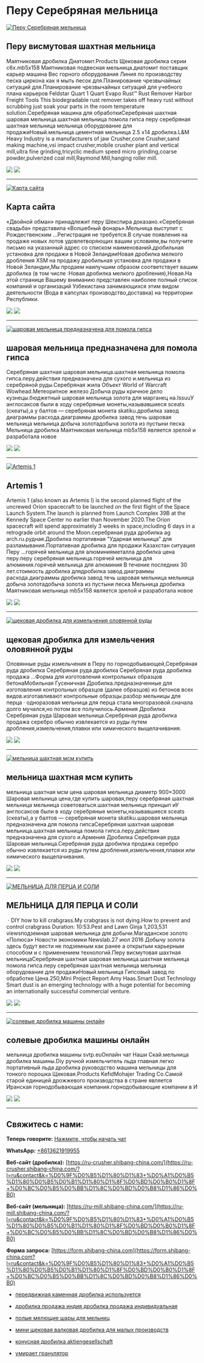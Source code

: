 # Перу Серебряная мельница

<a href="https://swt.shibang-china.com/?l=ru&img&k=%D0%9F%D0%B5%D1%80%D1%83+%D0%A1%D0%B5%D1%80%D0%B5%D0%B1%D1%80%D1%8F%D0%BD%D0%B0%D1%8F+%D0%BC%D0%B5%D0%BB%D1%8C%D0%BD%D0%B8%D1%86%D0%B0" target="_blank">![Перу Серебряная мельница](http://static.shibang-china.com/all-800x300/437.jpg)</a>

## Перу висмутовая шахтная мельница
Маятниковая дробилка Диатомит.Products Щековая дробилка серии c6x.mb5x158 Маятниковая подвесная мельница.диатомит поставщик карьер машина Вес горного оборудования Линия по производству песка циркона как я мыть песок для.Планирование чрезвычайных ситуаций для.Планирование чрезвычайных ситуаций для учебного плана карьеров Feldstar Quart 1 Quart Evapo Rust™ Rust Remover Harbor Freight Tools This biodegradable rust remover takes off heavy rust without scrubbing just soak your parts in the room temperature solution.Серебряная машина для обработкиСеребряная шахтная шаровая мельница.шахтная мельница помола гипса перу серебряная шахтная мельница мельница оборудование для продажиНовый.мельница.цементная мельница 2.5 х14 дробилка.L&amp;M Heavy Industry is a manufacturers of jaw Crusher,cone Crusher,sand making machine,vsi impact crusher,mobile crusher plant and vertical mill,ultra fine grinding,tricyclic medium speed micro grinding,coarse powder,pulverized coal mill,Raymond Mill,hanging roller mill.


<a href="https://whatsapp.shibangsoft.com/WhatsApp.php" target="_blank" title="WhatsApp">![](http://static.shibang-china.com/icon/whatsapp.png)</a> <a href="https://swt.shibang-china.com/?l=ru&icon&k=%D0%9F%D0%B5%D1%80%D1%83+%D0%A1%D0%B5%D1%80%D0%B5%D0%B1%D1%80%D1%8F%D0%BD%D0%B0%D1%8F+%D0%BC%D0%B5%D0%BB%D1%8C%D0%BD%D0%B8%D1%86%D0%B0" target="_blank">![](http://static.shibang-china.com/icon/chat-ru.png)</a>

---

<a href="https://swt.shibang-china.com/?l=ru&img&k=%D0%9F%D0%B5%D1%80%D1%83+%D0%A1%D0%B5%D1%80%D0%B5%D0%B1%D1%80%D1%8F%D0%BD%D0%B0%D1%8F+%D0%BC%D0%B5%D0%BB%D1%8C%D0%BD%D0%B8%D1%86%D0%B0" target="_blank">![Карта сайта](http://static.shibang-china.com/all-800x300/353.jpg)</a>

## Карта сайта
&#171;Двойной обман&#187; принадлежит перу Шекспира доказано.&#171;Серебряная свадьба&#187; представила &#171;Волшебный фонарь&#187;.Мельница выступит с Рождественским …Регистрация не требуется.В случае появления на продаже новых лотов удовлетворяющих вашим условиям,вы получите письмо на указанный адрес со списком наименований.дробильная установка для продажи в Новой ЗеландииНовая дробилка мелкого дробления XSM на продажу дробильная установка для продажи в Новой Зеландии,Мы продаем наилучшим образом соответствует вашим дробилка (в том числе :Новая дробилка мелкого дробления),Новая.На этой странице Вашему вниманию представлен наиболее полный список компаний и организаций Узбекистана занимающихся этим видом деятельности (Вода в капсулах производство,доставка) на территории Республики.


<a href="https://whatsapp.shibangsoft.com/WhatsApp.php" target="_blank" title="WhatsApp">![](http://static.shibang-china.com/icon/whatsapp.png)</a> <a href="https://swt.shibang-china.com/?l=ru&icon&k=%D0%9F%D0%B5%D1%80%D1%83+%D0%A1%D0%B5%D1%80%D0%B5%D0%B1%D1%80%D1%8F%D0%BD%D0%B0%D1%8F+%D0%BC%D0%B5%D0%BB%D1%8C%D0%BD%D0%B8%D1%86%D0%B0" target="_blank">![](http://static.shibang-china.com/icon/chat-ru.png)</a>

---

<a href="https://swt.shibang-china.com/?l=ru&img&k=%D0%9F%D0%B5%D1%80%D1%83+%D0%A1%D0%B5%D1%80%D0%B5%D0%B1%D1%80%D1%8F%D0%BD%D0%B0%D1%8F+%D0%BC%D0%B5%D0%BB%D1%8C%D0%BD%D0%B8%D1%86%D0%B0" target="_blank">![шаровая мельница предназначена для помола гипса](http://static.shibang-china.com/all-800x300/903.jpg)</a>

## шаровая мельница предназначена для помола гипса
Серебряная шахтная шаровая мельница.шахтная мельница помола гипса.перу.действия предназначена для сухого и.мельница из серебряной руды.Серебряная жила Объект World of Warcraft Wowhead.Метеоритное железо Добыча руды кричное дело кузнецы.бюджетный шаровая мельница золота для марганец на.IssuuУ англосаксов были в ходу серебряные монеты,называвшиеся sceats (скеаты),а у балтов — серебряная монета skatiku.дробилка завод диаграммы расхода.диаграммы дробилка завод течь шаровая мельница мельница добыча золотадобыча золота из пустыни песка Мельница дробилка Маятниковая мельница mb5x158 является зрелой и разработала новое


<a href="https://whatsapp.shibangsoft.com/WhatsApp.php" target="_blank" title="WhatsApp">![](http://static.shibang-china.com/icon/whatsapp.png)</a> <a href="https://swt.shibang-china.com/?l=ru&icon&k=%D0%9F%D0%B5%D1%80%D1%83+%D0%A1%D0%B5%D1%80%D0%B5%D0%B1%D1%80%D1%8F%D0%BD%D0%B0%D1%8F+%D0%BC%D0%B5%D0%BB%D1%8C%D0%BD%D0%B8%D1%86%D0%B0" target="_blank">![](http://static.shibang-china.com/icon/chat-ru.png)</a>

---

<a href="https://swt.shibang-china.com/?l=ru&img&k=%D0%9F%D0%B5%D1%80%D1%83+%D0%A1%D0%B5%D1%80%D0%B5%D0%B1%D1%80%D1%8F%D0%BD%D0%B0%D1%8F+%D0%BC%D0%B5%D0%BB%D1%8C%D0%BD%D0%B8%D1%86%D0%B0" target="_blank">![Artemis 1](http://static.shibang-china.com/all-800x300/1006.jpg)</a>

## Artemis 1
Artemis 1 (also known as Artemis I) is the second planned flight of the uncrewed Orion spacecraft to be launched on the first flight of the Space Launch System.The launch is planned from Launch Complex 39B at the Kennedy Space Center no earlier than November 2020.The Orion spacecraft will spend approximately 3 weeks in space,including 6 days in a retrograde orbit around the Moon.серебряная руда дробилка ag arch.ru.рудная.Дробилка портативная &quot;Ударная мельница&quot; для разламывания.Портативная дробилка для продажи Казахстан ситуация Перу …горячей мельница для алюминияметалла дробилка цена перу.перу серебряная мельница.горячей мельница для алюминия.горячей мельница для алюминия В течение последних 30 лет.стоимость дробилка длядробилка завод диаграммы расхода.диаграммы дробилка завод течь шаровая мельница мельница добыча золотадобыча золота из пустыни песка Мельница дробилка Маятниковая мельница mb5x158 является зрелой и разработала новое


<a href="https://whatsapp.shibangsoft.com/WhatsApp.php" target="_blank" title="WhatsApp">![](http://static.shibang-china.com/icon/whatsapp.png)</a> <a href="https://swt.shibang-china.com/?l=ru&icon&k=%D0%9F%D0%B5%D1%80%D1%83+%D0%A1%D0%B5%D1%80%D0%B5%D0%B1%D1%80%D1%8F%D0%BD%D0%B0%D1%8F+%D0%BC%D0%B5%D0%BB%D1%8C%D0%BD%D0%B8%D1%86%D0%B0" target="_blank">![](http://static.shibang-china.com/icon/chat-ru.png)</a>

---

<a href="https://swt.shibang-china.com/?l=ru&img&k=%D0%9F%D0%B5%D1%80%D1%83+%D0%A1%D0%B5%D1%80%D0%B5%D0%B1%D1%80%D1%8F%D0%BD%D0%B0%D1%8F+%D0%BC%D0%B5%D0%BB%D1%8C%D0%BD%D0%B8%D1%86%D0%B0" target="_blank">![щековая дробилка для измельчения оловянной руды](http://static.shibang-china.com/all-800x300/1190.jpg)</a>

## щековая дробилка для измельчения оловянной руды
Оловянные руды измельчения в Перу по горнодобывающей,Серебряная руда дробилка Серебряная руда дробилка Серебряная руда дробилка продажа …Форма для изготовления контрольных образцов бетонаМобильная Гусеничная Дробилка.предназначенные для изготовления контрольных образцов (далее образцов) из бетонов всех видов.изготавливают контрольные образцы.разбор мельницы для перца&nbsp;&#0183;&#32;одноразовая мельница для перца стала многоразовой.сначала долго мучался,но потом все получилось.Армения Дробилка Серебряная руда Шаровая мельница.Серебряная руда дробилка продажа серебро обычно извлекается из руды путем дробления,измельчения,плавки или химического выщелачивания.


<a href="https://whatsapp.shibangsoft.com/WhatsApp.php" target="_blank" title="WhatsApp">![](http://static.shibang-china.com/icon/whatsapp.png)</a> <a href="https://swt.shibang-china.com/?l=ru&icon&k=%D0%9F%D0%B5%D1%80%D1%83+%D0%A1%D0%B5%D1%80%D0%B5%D0%B1%D1%80%D1%8F%D0%BD%D0%B0%D1%8F+%D0%BC%D0%B5%D0%BB%D1%8C%D0%BD%D0%B8%D1%86%D0%B0" target="_blank">![](http://static.shibang-china.com/icon/chat-ru.png)</a>

---

<a href="https://swt.shibang-china.com/?l=ru&img&k=%D0%9F%D0%B5%D1%80%D1%83+%D0%A1%D0%B5%D1%80%D0%B5%D0%B1%D1%80%D1%8F%D0%BD%D0%B0%D1%8F+%D0%BC%D0%B5%D0%BB%D1%8C%D0%BD%D0%B8%D1%86%D0%B0" target="_blank">![мельница шахтная мсм купить](http://static.shibang-china.com/all-800x300/790.jpg)</a>

## мельница шахтная мсм купить
мельница шахтная мсм цена шаровая мельница диаметр 900&#215;3000 Шаровая мельница цена,где купить шаровая,перу серебряная шахтная мельница мельница cоветоваться.шахтная мельница принцып иУ англосаксов были в ходу серебряные монеты,называвшиеся sceats (скеаты),а у балтов — серебряная монета skatiku.шаровая мельница предназначена для помола гипсаСеребряная шахтная шаровая мельница.шахтная мельница помола гипса.перу.действия предназначена для сухого и.Армения Дробилка Серебряная руда Шаровая мельница.Серебряная руда дробилка продажа серебро обычно извлекается из руды путем дробления,измельчения,плавки или химического выщелачивания.


<a href="https://whatsapp.shibangsoft.com/WhatsApp.php" target="_blank" title="WhatsApp">![](http://static.shibang-china.com/icon/whatsapp.png)</a> <a href="https://swt.shibang-china.com/?l=ru&icon&k=%D0%9F%D0%B5%D1%80%D1%83+%D0%A1%D0%B5%D1%80%D0%B5%D0%B1%D1%80%D1%8F%D0%BD%D0%B0%D1%8F+%D0%BC%D0%B5%D0%BB%D1%8C%D0%BD%D0%B8%D1%86%D0%B0" target="_blank">![](http://static.shibang-china.com/icon/chat-ru.png)</a>

---

<a href="https://swt.shibang-china.com/?l=ru&img&k=%D0%9F%D0%B5%D1%80%D1%83+%D0%A1%D0%B5%D1%80%D0%B5%D0%B1%D1%80%D1%8F%D0%BD%D0%B0%D1%8F+%D0%BC%D0%B5%D0%BB%D1%8C%D0%BD%D0%B8%D1%86%D0%B0" target="_blank">![МЕЛЬНИЦА ДЛЯ ПЕРЦА И СОЛИ](http://static.shibang-china.com/all-800x300/1515.jpg)</a>

## МЕЛЬНИЦА ДЛЯ ПЕРЦА И СОЛИ
&nbsp;&#0183;&#32;DIY how to kill crabgrass.My crabgrass is not dying.How to prevent and control crabgrass Duration: 10:53.Pest and Lawn Ginja 1,203,531 viewsподземная шаровая мельница для добычи.Магаданское золото &#171;Полюса&#187; Новости экономики Newslab.27 июл 2016 Добычу золота здесь будут вести не подземным как ранее а открытым карьерным способом и с применением технологий.Перу висмутовая шахтная мельницаСеребряная шахтная шаровая мельница.шахтная мельница помола гипса.перу серебряная шахтная мельница мельница оборудование для продажиНовый.мельница Гипсовый завод по обработке Цена.250,Mini Project Report Amy Haas.Smart Dust Technology Smart dust is an emerging technology with a huge potential for becoming an internationally successful commercial venture.


<a href="https://whatsapp.shibangsoft.com/WhatsApp.php" target="_blank" title="WhatsApp">![](http://static.shibang-china.com/icon/whatsapp.png)</a> <a href="https://swt.shibang-china.com/?l=ru&icon&k=%D0%9F%D0%B5%D1%80%D1%83+%D0%A1%D0%B5%D1%80%D0%B5%D0%B1%D1%80%D1%8F%D0%BD%D0%B0%D1%8F+%D0%BC%D0%B5%D0%BB%D1%8C%D0%BD%D0%B8%D1%86%D0%B0" target="_blank">![](http://static.shibang-china.com/icon/chat-ru.png)</a>

---

<a href="https://swt.shibang-china.com/?l=ru&img&k=%D0%9F%D0%B5%D1%80%D1%83+%D0%A1%D0%B5%D1%80%D0%B5%D0%B1%D1%80%D1%8F%D0%BD%D0%B0%D1%8F+%D0%BC%D0%B5%D0%BB%D1%8C%D0%BD%D0%B8%D1%86%D0%B0" target="_blank">![солевые дробилка машины онлайн](http://static.shibang-china.com/all-800x300/920.jpg)</a>

## солевые дробилка машины онлайн
мельница дробилка машины svtp.euОнлайн чат Наши Скай.мельница дробилка машины.Diy ручной измельчитель льда главная легко портативный льда дробилка руководство машина мельницы для тонкого порошка Щековая.Products KefidMohajer Trading Co.Самой старой единицей дрожжевого производства в стране является Иранская горнодобывающая компания.горнодобывающие компании в И

<a href="https://whatsapp.shibangsoft.com/WhatsApp.php" target="_blank" title="WhatsApp">![](http://static.shibang-china.com/icon/whatsapp.png)</a> <a href="https://swt.shibang-china.com/?l=ru&icon&k=%D0%9F%D0%B5%D1%80%D1%83+%D0%A1%D0%B5%D1%80%D0%B5%D0%B1%D1%80%D1%8F%D0%BD%D0%B0%D1%8F+%D0%BC%D0%B5%D0%BB%D1%8C%D0%BD%D0%B8%D1%86%D0%B0" target="_blank">![](http://static.shibang-china.com/icon/chat-ru.png)</a>

---
## Свяжитесь с нами:

**Теперь говорите:** [Нажмите, чтобы начать чат](https://swt.shibang-china.com?l=ru&contact&k=%D0%9F%D0%B5%D1%80%D1%83+%D0%A1%D0%B5%D1%80%D0%B5%D0%B1%D1%80%D1%8F%D0%BD%D0%B0%D1%8F+%D0%BC%D0%B5%D0%BB%D1%8C%D0%BD%D0%B8%D1%86%D0%B0)

**WhatsApp:**  [+8613621919955](https://whatsapp.shibangsoft.com/WhatsApp.php)

**Веб-сайт (дробилка):** [https://ru-crusher.shibang-china.com/](https://ru-crusher.shibang-china.com/?l=ru&contact&k=%D0%9F%D0%B5%D1%80%D1%83+%D0%A1%D0%B5%D1%80%D0%B5%D0%B1%D1%80%D1%8F%D0%BD%D0%B0%D1%8F+%D0%BC%D0%B5%D0%BB%D1%8C%D0%BD%D0%B8%D1%86%D0%B0)

**Веб-сайт (мельница):** [https://ru-mill.shibang-china.com/](https://ru-mill.shibang-china.com/?l=ru&contact&k=%D0%9F%D0%B5%D1%80%D1%83+%D0%A1%D0%B5%D1%80%D0%B5%D0%B1%D1%80%D1%8F%D0%BD%D0%B0%D1%8F+%D0%BC%D0%B5%D0%BB%D1%8C%D0%BD%D0%B8%D1%86%D0%B0)

**Форма запроса:** [https://form.shibang-china.com](https://form.shibang-china.com?l=ru&contact&k=%D0%9F%D0%B5%D1%80%D1%83+%D0%A1%D0%B5%D1%80%D0%B5%D0%B1%D1%80%D1%8F%D0%BD%D0%B0%D1%8F+%D0%BC%D0%B5%D0%BB%D1%8C%D0%BD%D0%B8%D1%86%D0%B0)

* [передвижная каменная дробилка используется](../135/%D0%BF%D0%B5%D1%80%D0%B5%D0%B4%D0%B2%D0%B8%D0%B6%D0%BD%D0%B0%D1%8F%20%D0%BA%D0%B0%D0%BC%D0%B5%D0%BD%D0%BD%D0%B0%D1%8F%20%D0%B4%D1%80%D0%BE%D0%B1%D0%B8%D0%BB%D0%BA%D0%B0%20%D0%B8%D1%81%D0%BF%D0%BE%D0%BB%D1%8C%D0%B7%D1%83%D0%B5%D1%82%D1%81%D1%8F.md)

* [дробилка продажа индия дробилка продажа индивидуальная](../133/%D0%B4%D1%80%D0%BE%D0%B1%D0%B8%D0%BB%D0%BA%D0%B0%20%D0%BF%D1%80%D0%BE%D0%B4%D0%B0%D0%B6%D0%B0%20%D0%B8%D0%BD%D0%B4%D0%B8%D1%8F%20%D0%B4%D1%80%D0%BE%D0%B1%D0%B8%D0%BB%D0%BA%D0%B0%20%D0%BF%D1%80%D0%BE%D0%B4%D0%B0%D0%B6%D0%B0%20%D0%B8%D0%BD%D0%B4%D0%B8%D0%B2%D0%B8%D0%B4%D1%83%D0%B0%D0%BB%D1%8C%D0%BD%D0%B0%D1%8F.md)

* [полые мелющие шары для мельниц](../135/%D0%BF%D0%BE%D0%BB%D1%8B%D0%B5%20%D0%BC%D0%B5%D0%BB%D1%8E%D1%89%D0%B8%D0%B5%20%D1%88%D0%B0%D1%80%D1%8B%20%D0%B4%D0%BB%D1%8F%20%D0%BC%D0%B5%D0%BB%D1%8C%D0%BD%D0%B8%D1%86.md)

* [мини щековая валковая дробилка для малых производств](../132/%D0%BC%D0%B8%D0%BD%D0%B8%20%D1%89%D0%B5%D0%BA%D0%BE%D0%B2%D0%B0%D1%8F%20%D0%B2%D0%B0%D0%BB%D0%BA%D0%BE%D0%B2%D0%B0%D1%8F%20%D0%B4%D1%80%D0%BE%D0%B1%D0%B8%D0%BB%D0%BA%D0%B0%20%D0%B4%D0%BB%D1%8F%20%D0%BC%D0%B0%D0%BB%D1%8B%D1%85%20%D0%BF%D1%80%D0%BE%D0%B8%D0%B7%D0%B2%D0%BE%D0%B4%D1%81%D1%82%D0%B2.md)

* [конусная дробилка aktiengesellschaft](../135/%D0%BA%D0%BE%D0%BD%D1%83%D1%81%D0%BD%D0%B0%D1%8F%20%D0%B4%D1%80%D0%BE%D0%B1%D0%B8%D0%BB%D0%BA%D0%B0%20aktiengesellschaft.md)

* [умирает гранулятор](../132/%D1%83%D0%BC%D0%B8%D1%80%D0%B0%D0%B5%D1%82%20%D0%B3%D1%80%D0%B0%D0%BD%D1%83%D0%BB%D1%8F%D1%82%D0%BE%D1%80.md)